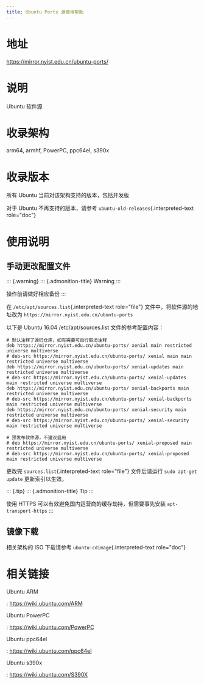 ```yaml
---
title: Ubuntu Ports 源使用帮助
---
```


地址
====

<https://mirror.nyist.edu.cn/ubuntu-ports/>

说明
====

Ubuntu 软件源

收录架构
========

arm64, armhf, PowerPC, ppc64el, s390x

收录版本
========

所有 Ubuntu 当前对该架构支持的版本，包括开发版

对于 Ubuntu 不再支持的版本，请参考
`ubuntu-old-releases`{.interpreted-text role="doc"}

使用说明
========

手动更改配置文件
----------------

::: {.warning}
::: {.admonition-title}
Warning
:::

操作前请做好相应备份
:::

在 `/etc/apt/sources.list`{.interpreted-text role="file"}
文件中，将软件源的地址改为 `https://mirror.nyist.edu.cn/ubuntu-ports`

以下是 Ubuntu 16.04 /etc/apt/sources.list 文件的参考配置内容：

    # 默认注释了源码仓库，如有需要可自行取消注释
    deb https://mirror.nyist.edu.cn/ubuntu-ports/ xenial main restricted universe multiverse
    # deb-src https://mirror.nyist.edu.cn/ubuntu-ports/ xenial main main restricted universe multiverse
    deb https://mirror.nyist.edu.cn/ubuntu-ports/ xenial-updates main restricted universe multiverse
    # deb-src https://mirror.nyist.edu.cn/ubuntu-ports/ xenial-updates main restricted universe multiverse
    deb https://mirror.nyist.edu.cn/ubuntu-ports/ xenial-backports main restricted universe multiverse
    # deb-src https://mirror.nyist.edu.cn/ubuntu-ports/ xenial-backports main restricted universe multiverse
    deb https://mirror.nyist.edu.cn/ubuntu-ports/ xenial-security main restricted universe multiverse
    # deb-src https://mirror.nyist.edu.cn/ubuntu-ports/ xenial-security main restricted universe multiverse

    # 预发布软件源，不建议启用
    # deb https://mirror.nyist.edu.cn/ubuntu-ports/ xenial-proposed main restricted universe multiverse
    # deb-src https://mirror.nyist.edu.cn/ubuntu-ports/ xenial-proposed main restricted universe multiverse

更改完 `sources.list`{.interpreted-text role="file"} 文件后请运行
`sudo apt-get update` 更新索引以生效。

::: {.tip}
::: {.admonition-title}
Tip
:::

使用 HTTPS 可以有效避免国内运营商的缓存劫持，但需要事先安装
`apt-transport-https`
:::

镜像下载
--------

相关架构的 ISO 下载请参考 `ubuntu-cdimage`{.interpreted-text role="doc"}

相关链接
========

Ubuntu ARM

:   <https://wiki.ubuntu.com/ARM>

Ubuntu PowerPC

:   <https://wiki.ubuntu.com/PowerPC>

Ubuntu ppc64el

:   <https://wiki.ubuntu.com/ppc64el>

Ubuntu s390x

:   <https://wiki.ubuntu.com/S390X>
